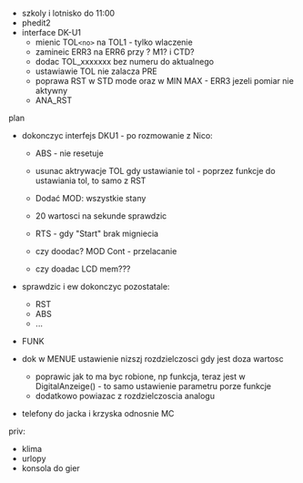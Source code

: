 - szkoly i lotnisko do 11:00
- phedit2
- interface DK-U1
	- mienic TOL``<no>`` na TOL1 - tylko wlaczenie
	- zamineic ERR3 na ERR6 przy ? M1? i CTD?
	- dodac TOL_xxxxxxx bez numeru do aktualnego
	- ustawiawie TOL nie zalacza PRE
	- poprawa RST w STD mode oraz w MIN MAX - ERR3 jezeli pomiar nie aktywny
	- ANA_RST

plan
- dokonczyc interfejs DKU1 - po rozmowanie z Nico:
	- ABS - nie resetuje
	- usunac aktrywacje TOL gdy ustawianie tol - poprzez funkcje do ustawiania tol, to samo z RST
	- Dodać MOD: wszystkie stany
	- 20 wartosci na sekunde sprawdzic
	- RTS - gdy "Start" brak migniecia

	- czy doodac? MOD Cont - przelacanie
	- czy doadac LCD mem???
- sprawdzic i ew dokonczyc pozostatale:
	- RST
	- ABS
	- ...
- FUNK


- dok w MENUE ustawienie nizszj rozdzielczosci gdy jest doza wartosc
	- poprawic jak to ma byc robione, np funkcja, teraz jest w DigitalAnzeige() - to samo ustawienie parametru porze funkcje
	- dodatkowo powiazac z rozdzielczoscia  analogu
- telefony do jacka i krzyska odnosnie MC


priv:
- klima
- urlopy
- konsola do gier